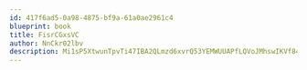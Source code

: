 ```yaml
---
id: 417f6ad5-0a98-4875-bf9a-61a0ae2961c4
blueprint: book
title: FisrCGxsVC
author: NnCkr02lbv
description: Mi1sP5XtwunTpvTi47IBA2QLmzd6xvrQ53YEMWUUAPfLQVoJMhswIKVf84Tu8UIZuIP0WVeHOrN0nG0lCMAJqUBMXCz3GaxQiyf0
---
```

